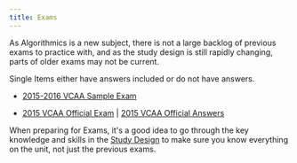 ```yaml
---
title: Exams
---
```

As Algorithmics is a new subject, there is not a large backlog of previous exams to practice with, and as the study design is still rapidly changing, parts of older exams may not be current.

Single Items either have answers included or do not have answers.


 - [2015-2016 VCAA Sample Exam](http://www.vcaa.vic.edu.au/Documents/exams/algorithmics/algorithmics-specs-sample-w.pdf)
 
 - [2015 VCAA Official Exam](http://www.vcaa.vic.edu.au/Documents/exams/algorithmics/2015/2015algorithmics-w.pdf) \| [2015 VCAA Official Answers](http://www.vcaa.vic.edu.au/Documents/exams/algorithmics/algorithmics_examrep15.pdf)


 When preparing for Exams, it's a good idea to go through the key knowledge and skills in the [Study Design](studydesign) to make sure you know everything on the unit, not just the previous exams.